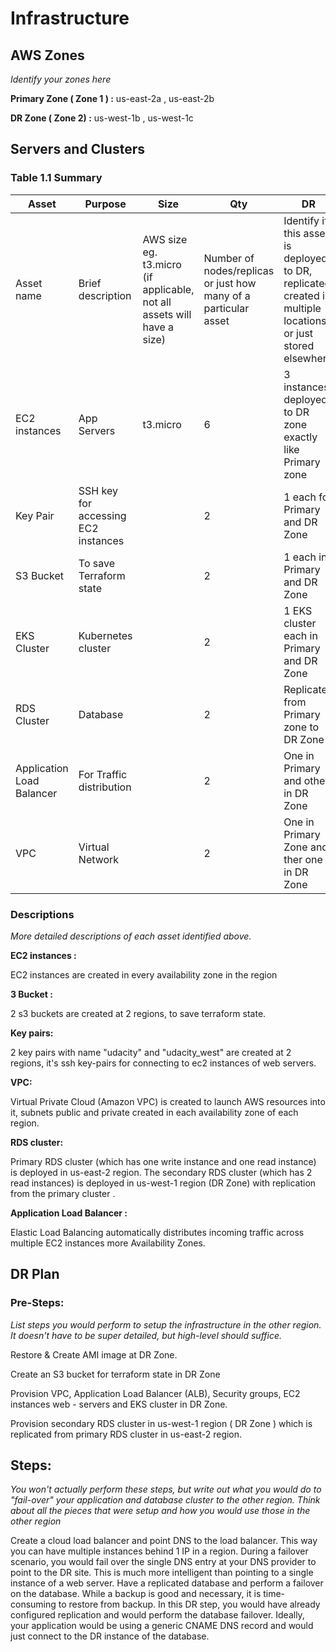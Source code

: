 # Infrastructure

## AWS Zones
_Identify your zones here_

**Primary Zone ( Zone 1 ) :** us-east-2a , us-east-2b

**DR Zone ( Zone 2)  :** us-west-1b , us-west-1c

## Servers and Clusters

### Table 1.1 Summary
| Asset      | Purpose           | Size                                                                   | Qty                                                             | DR                                                                                                           |
|------------|-------------------|------------------------------------------------------------------------|-----------------------------------------------------------------|--------------------------------------------------------------------------------------------------------------|
| Asset name | Brief description | AWS size eg. t3.micro (if applicable, not all assets will have a size) | Number of nodes/replicas or just how many of a particular asset | Identify if this asset is deployed to DR, replicated, created in multiple locations or just stored elsewhere |
| EC2 instances |  App Servers  |     t3.micro                       |     6                               |    3 instances deployed to DR zone exactly like Primary zone       |
|Key Pair | SSH key for accessing EC2 instances |  | 2  | 1 each for Primary and DR Zone |
|S3 Bucket|  To save Terraform state |   |  2 |      1 each in Primary and DR Zone |
| EKS Cluster |  Kubernetes cluster |  | 2 | 1 EKS cluster each in Primary and DR Zone | 
| RDS Cluster | Database |  | 2 | Replicated from Primary zone to DR Zone    |
| Application Load Balancer | For Traffic distribution |   | 2  | One in Primary and other in DR Zone |
| VPC |  Virtual Network |   | 2  | One in Primary Zone and ther one in DR Zone|

### Descriptions
_More detailed descriptions of each asset identified above._


**EC2 instances :**

EC2 instances are created in every availability zone in the region

**3 Bucket :**

2 s3 buckets are created at 2 regions, to save terraform state.

**Key pairs:**

2 key pairs with name "udacity" and "udacity_west" are created at 2 regions, it's ssh key-pairs for connecting to ec2 instances of web servers.

**VPC:**

Virtual Private Cloud (Amazon VPC) is created to launch AWS resources into it, subnets public and private created in each availability zone of each region.

**RDS cluster:**

Primary RDS cluster (which has one write instance and one read instance) is deployed in us-east-2 region. The secondary RDS cluster (which has 2 read instances) is deployed in us-west-1 region (DR Zone) with replication from the primary cluster . 

**Application Load Balancer :**

Elastic Load Balancing automatically distributes incoming traffic across multiple EC2 instances more Availability Zones.


## DR Plan
### Pre-Steps:
_List steps you would perform to setup the infrastructure in the other region. It doesn't have to be super detailed, but high-level should suffice._

Restore & Create AMI image at DR Zone.

Create an S3 bucket for terraform state in DR Zone

Provision VPC, Application Load Balancer (ALB), Security groups, EC2 instances web - servers and EKS cluster in DR Zone.

Provision secondary RDS cluster in us-west-1 region ( DR Zone ) which is replicated from primary RDS cluster in us-east-2 region.

## Steps:
_You won't actually perform these steps, but write out what you would do to "fail-over" your application and database cluster to the other region. Think about all the pieces that were setup and how you would use those in the other region_

Create a cloud load balancer and point DNS to the load balancer. This way you can have multiple instances behind 1 IP in a region. 
During a failover scenario, you would fail over the single DNS entry at your DNS provider to point to the DR site. This is much more intelligent than pointing to a single instance of a web server. 
Have a replicated database and perform a failover on the database. 
While a backup is good and necessary, it is time-consuming to restore from backup. 
In this DR step, you would have already configured replication and would perform the database failover. Ideally, your application would be using a generic CNAME DNS record and would just connect to the DR instance of the database.
